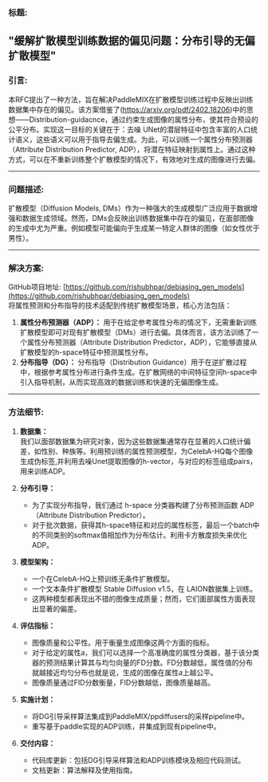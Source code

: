 ### 标题:  
"缓解扩散模型训练数据的偏见问题：分布引导的无偏扩散模型"
---

### 引言:
本RFC提出了一种方法，旨在解决PaddleMIX在扩散模型训练过程中反映出训练数据集中存在的偏见。该方案借鉴了(https://arxiv.org/pdf/2402.18206)中的思想——Distribution-guidacnce，通过约束生成图像的属性分布，使其符合预设的公平分布。实现这一目标的关键在于：去噪 UNet的潜层特征中包含丰富的人口统计语义，这些语义可以用于指导去偏生成。为此，可以训练一个属性分布预测器（Attribute Distribution Predictor, ADP），将潜在特征映射到属性上。通过这种方式，可以在不重新训练整个扩散模型的情况下，有效地对生成的图像进行去偏。

---

### 问题描述:  
扩散模型（Diffusion Models, DMs）作为一种强大的生成模型广泛应用于数据增强和数据生成领域。然而，DMs会反映出训练数据集中存在的偏见，在面部图像的生成中尤为严重。例如模型可能偏向于生成某一特定人群体的图像（如女性优于男性）。

---

### 解决方案:  
GitHub项目地址: [https://github.com/rishubhpar/debiasing_gen_models](https://github.com/rishubhpar/debiasing_gen_models)  
将属性预测和分布指导的技术适配到传统扩散模型场景，核心方法包括：  
1. **属性分布预测器（ADP）：** 用于在给定参考属性分布的情况下，无需重新训练扩散模型即可对现有扩散模型（DMs）进行去偏。具体而言，该方法训练了一个属性分布预测器（Attribute Distribution Predictor，ADP），它能够直接从扩散模型的h-space特征中预测属性分布。
2. **分布指导（DG）：** 分布指导（Distribution Guidance）用于在逆扩散过程中，根据参考属性分布进行条件生成。在扩散网络的中间特征空间h-space中引入指导机制，从而实现高效的数据训练和快速的无偏图像生成。

---

### 方法细节:  

1. **数据集：**  
   我们以面部数据集为研究对象，因为这些数据集通常存在显著的人口统计偏差，如性别、种族等。利用预训练的属性预测模型，为CelebA-HQ每个图像生成伪标签,并利用去噪Unet提取图像的h-vector，与对应的标签组成pairs，用来训练ADP。

2. **分布引导：**  
   - 为了实现分布指导，我们通过 h-space 分类器构建了分布预测函数 ADP（Attribute Distribution Predictor）。  
   - 对于批次数据，获得其h-space特征和对应的属性标签，最后一个batch中的不同类别的softmax值相加作为分布估计。利用卡方散度损失来优化ADP。

3. **模型架构：**  
   - 一个在CelebA-HQ上预训练无条件扩散模型。
   - 一个文本条件扩散模型 Stable Diffusion v1.5，在 LAION数据集上训练。
   - 这两种模型都表现出不错的图像生成质量；然而，它们面部属性方面表现出显著的偏差。

4. **评估指标：**  
   - 图像质量和公平性。用于衡量生成图像这两个方面的指标。
   - 对于给定的属性𝑎，我们可以选择一个高准确度的属性分类器，基于该分类器的预测结果计算其与均匀向量的FD分数。FD分数越低，属性值的分布就越接近均匀分布也就是说，生成的图像在属性𝑎上越公平。
   - 图像质量通过FID分数衡量，FID分数越低，图像质量越高。

5. **实施计划：**  
   - 将DG引导采样算法集成到PaddleMIX/ppdiffusers的采样pipeline中。  
   - 重写基于paddle实现的ADP训练，并集成到现有pipeline中。  

6. **交付内容：**  
   - 代码库更新：包括DG引导采样算法和ADP训练模块及相应代码测试。  
   - 文档更新：算法解释及使用指南。  